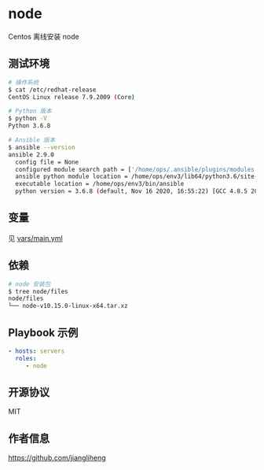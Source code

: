 node
=========

Centos 离线安装 node

测试环境
------------

```bash
# 操作系统
$ cat /etc/redhat-release
CentOS Linux release 7.9.2009 (Core)

# Python 版本
$ python -V
Python 3.6.8

# Ansible 版本
$ ansible --version
ansible 2.9.0
  config file = None
  configured module search path = ['/home/ops/.ansible/plugins/modules', '/usr/share/ansible/plugins/modules']
  ansible python module location = /home/ops/env3/lib64/python3.6/site-packages/ansible
  executable location = /home/ops/env3/bin/ansible
  python version = 3.6.8 (default, Nov 16 2020, 16:55:22) [GCC 4.8.5 20150623 (Red Hat 4.8.5-44)]
```

变量
--------------

见 [vars/main.yml](vars/main.yml)

依赖
------------

```bash
# node 安装包
$ tree node/files
node/files
└── node-v10.15.0-linux-x64.tar.xz
```

Playbook 示例
----------------

```yaml
- hosts: servers
  roles:
     - node
```

开源协议
-------

MIT

作者信息
------------------

https://github.com/jiangliheng
